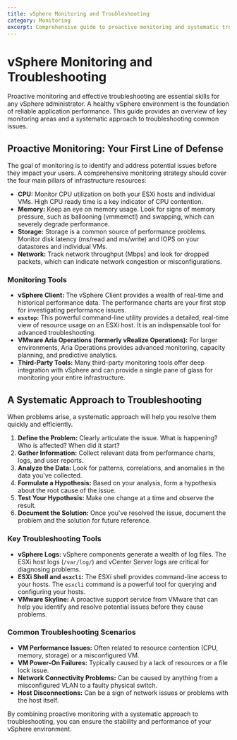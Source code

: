 ```yaml
---
title: vSphere Monitoring and Troubleshooting
category: Monitoring
excerpt: Comprehensive guide to proactive monitoring and systematic troubleshooting of VMware vSphere environments, covering CPU, memory, storage, and network monitoring with key tools and approaches.
---
```


# vSphere Monitoring and Troubleshooting

Proactive monitoring and effective troubleshooting are essential skills for any vSphere administrator. A healthy vSphere environment is the foundation of reliable application performance. This guide provides an overview of key monitoring areas and a systematic approach to troubleshooting common issues.

## Proactive Monitoring: Your First Line of Defense

The goal of monitoring is to identify and address potential issues before they impact your users. A comprehensive monitoring strategy should cover the four main pillars of infrastructure resources:

*   **CPU:** Monitor CPU utilization on both your ESXi hosts and individual VMs. High CPU ready time is a key indicator of CPU contention.
*   **Memory:** Keep an eye on memory usage. Look for signs of memory pressure, such as ballooning (vmmemctl) and swapping, which can severely degrade performance.
*   **Storage:** Storage is a common source of performance problems. Monitor disk latency (ms/read and ms/write) and IOPS on your datastores and individual VMs.
*   **Network:** Track network throughput (Mbps) and look for dropped packets, which can indicate network congestion or misconfigurations.

### Monitoring Tools

*   **vSphere Client:** The vSphere Client provides a wealth of real-time and historical performance data. The performance charts are your first stop for investigating performance issues.
*   **`esxtop`:** This powerful command-line utility provides a detailed, real-time view of resource usage on an ESXi host. It is an indispensable tool for advanced troubleshooting.
*   **VMware Aria Operations (formerly vRealize Operations):** For larger environments, Aria Operations provides advanced monitoring, capacity planning, and predictive analytics.
*   **Third-Party Tools:** Many third-party monitoring tools offer deep integration with vSphere and can provide a single pane of glass for monitoring your entire infrastructure.

## A Systematic Approach to Troubleshooting

When problems arise, a systematic approach will help you resolve them quickly and efficiently.

1.  **Define the Problem:** Clearly articulate the issue. What is happening? Who is affected? When did it start?
2.  **Gather Information:** Collect relevant data from performance charts, logs, and user reports.
3.  **Analyze the Data:** Look for patterns, correlations, and anomalies in the data you've collected.
4.  **Formulate a Hypothesis:** Based on your analysis, form a hypothesis about the root cause of the issue.
5.  **Test Your Hypothesis:** Make one change at a time and observe the result.
6.  **Document the Solution:** Once you've resolved the issue, document the problem and the solution for future reference.

### Key Troubleshooting Tools

*   **vSphere Logs:** vSphere components generate a wealth of log files. The ESXi host logs (`/var/log/`) and vCenter Server logs are critical for diagnosing problems.
*   **ESXi Shell and `esxcli`:** The ESXi shell provides command-line access to your hosts. The `esxcli` command is a powerful tool for querying and configuring your hosts.
*   **VMware Skyline:** A proactive support service from VMware that can help you identify and resolve potential issues before they cause problems.

### Common Troubleshooting Scenarios

*   **VM Performance Issues:** Often related to resource contention (CPU, memory, storage) or a misconfigured VM.
*   **VM Power-On Failures:** Typically caused by a lack of resources or a file lock issue.
*   **Network Connectivity Problems:** Can be caused by anything from a misconfigured VLAN to a faulty physical switch.
*   **Host Disconnections:** Can be a sign of network issues or problems with the host itself.

By combining proactive monitoring with a systematic approach to troubleshooting, you can ensure the stability and performance of your vSphere environment.
